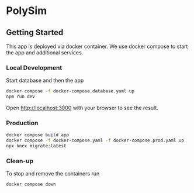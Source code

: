# PolySim

## Getting Started

This app is deployed via docker container. We use docker compose to start the app and additional services.

### Local Development

Start database and then the app

```bash
docker compose -f docker-compose.database.yaml up
npm run dev
```

Open [http://localhost:3000](http://localhost:3000) with your browser to see the result.

### Production

```bash
docker compose build app
docker compose -f docker-compose.yaml -f docker-compose.prod.yaml up
npx knex migrate:latest
```

### Clean-up

To stop and remove the containers run

```bash
docker compose down
```
